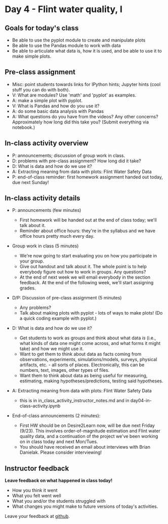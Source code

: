 # Day 4 - Flint water quality, I

## Goals for today's class

* Be able to use the pyplot module to create and manipulate plots
* Be able to use the Pandas module to work with data
* Be able to articulate what data is, how it is used, and be able to use it to make simple plots.

## Pre-class assignment

* Misc: point students towards links for IPython hints; Jupyter hints (cool stuff you can do with both).
* V: What are modules?  Use 'math' and 'pyplot' as examples.
* A: make a simple plot with pyplot.
* V: What is Pandas and how do you use it?
* A: do some basic data analysis with Pandas
* A: What questions do you have from the videos?  Any other concerns?  Approximately how long did this take you?  (Submit everything via notebook.)

## In-class activity overview
 
* P: announcements; discussion of group work in class.
* D: problems with pre-class assignment? How long did it take?
* D: What is data and how do we use it?
* A: Extracting meaning from data with plots: Flint Water Safety Data
* P: end-of-class reminder: first homework assignment handed out today, due next Sunday!
 
## In-class activity details


* P: announcements (few minutes)
  * First homework will be handed out at the end of class today; we'll talk about it.
  * Reminder about office hours: they're in the syllabus and we have office hours pretty much every day.

* Group work in class (5 minutes)
  * We're now going to start evaluating you on how you participate in your group.  
  * Give out handout and talk about it.  The whole point is to help everybody figure out how to work in groups.  Any questions?
  * At the end of next week we will email everybody in the section feedback.  At the end of the following week, we'll start assigning grades.
  
* D/P: Discussion of pre-class assignment  (5 minutes)
  * Any problems?
  * Talk about making plots with pyplot - lots of ways to make plots!  (Do a quick coding example with pyplot.)
  
* D: What is data and how do we use it?
  * Get students to work as groups and think about what data *is* (i.e., what kinds of data one might come across, and what forms it might take) and how we might use it.
  * Want to get them to think about data as facts coming from observations, experiments, simulations/models, surveys, physical artifacts, etc. - all sorts of places.  Electronically, this can be numbers, text, images, other types of files.
  * Want them to think about data as being useful for measuring, estimating, making hypotheses/predictions, testing said hypotheses. 

* A: Extracting meaning from data with plots: Flint Water Safety Data
  * this is in in\_class\_activity\_instructor\_notes.md and in  day04-in-class-activity.ipynb

* End-of-class announcements (2 minutes):
  * First HW should be on Desire2Learn now, will be due next Friday (9/23).  This involves order-of-magnitude estimation and Flint water quality data, and a continuation of the project we've been working on in class today and next Mon/Tues.
  * You should have received an email about interviews with Brian Danielak.  Please consider interviewing!


## Instructor feedback

**Leave feedback on what happened in class today!**

* How you think it went
* What you felt went well
* What you and/or the students struggled with
* What changes you might make to future versions of today's activities.

Leave your feedback at [github](https://github.com/ComputationalModeling/intro-to-computational-modeling/issues/109).
